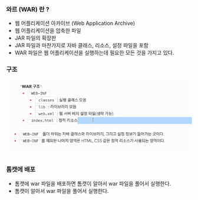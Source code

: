 ### 와르 (WAR) 란 ?
- 웹 어플리케이션 아카이브 (Web Application Archive)
- 웹 어플리케이션을 압축한 파일
- JAR 파일의 확장판
- JAR 파일과 마찬가지로 자바 클래스, 리소스, 설정 파일을 포함
- WAR 파일은 웹 어플리케이션을 실행하는데 필요한 모든 것을 가지고 있다.

### 구조 
![](images/2ef805e8.png)

### 톰캣에 배포
- 톰캣에 war 파일을 배포하면 톰캣이 알아서 war 파일을 풀어서 실행한다.
- 톰캣이 알아서 war 파일을 풀어서 실행한다.
